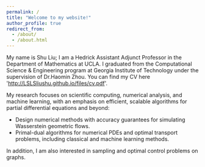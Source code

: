 ```yaml
---
permalink: /
title: "Welcome to my website!"
author_profile: true
redirect_from: 
  - /about/
  - /about.html
---
```

My name is Shu Liu; I am a Hedrick Assistant Adjunct Professor in the Department of Mathematics at UCLA. I graduated from the Computational Science & Engineering program at Georgia Institute of Technology under the supervision of Dr.Haomin Zhou. You can find my CV here 'http://LSLSliushu.github.io/files/cv.pdf'.

My research focuses on scientific computing, numerical analysis, and machine learning, with an emphasis on efficient, scalable algorithms for partial differential equations and beyond:
* Design numerical methods with accuracy guarantees for simulating Wasserstein geometric flows.
* Primal-dual algorithms for numerical PDEs and optimal transport problems, including classical and machine learning methods.

In addition, I am also interested in sampling and optimal control problems on graphs.



